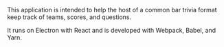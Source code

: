 This application is intended to help the host of a common bar trivia format
keep track of teams, scores, and questions.

It runs on Electron with React and is developed with Webpack, Babel, and Yarn.
